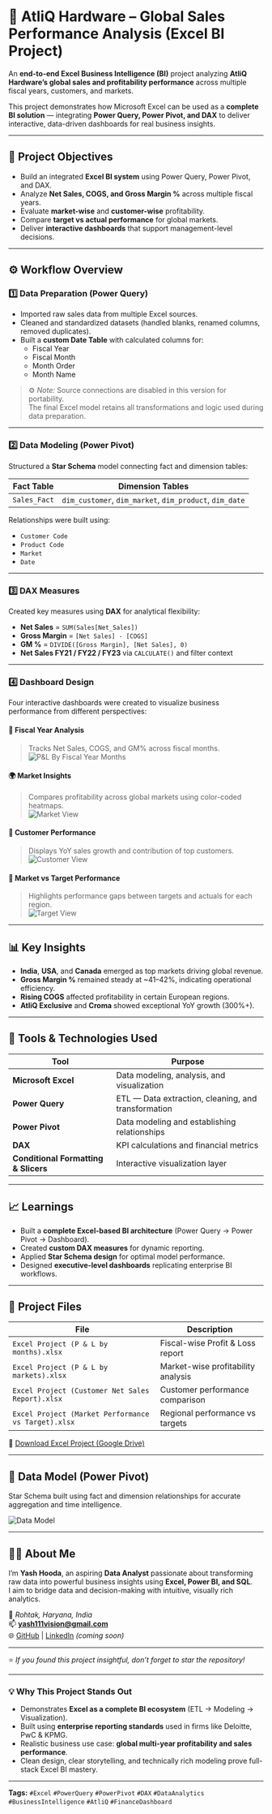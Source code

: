 # 💼 AtliQ Hardware – Global Sales Performance Analysis (Excel BI Project)

An **end-to-end Excel Business Intelligence (BI)** project analyzing **AtliQ Hardware’s global sales and profitability performance** across multiple fiscal years, customers, and markets.  

This project demonstrates how Microsoft Excel can be used as a **complete BI solution** — integrating **Power Query, Power Pivot, and DAX** to deliver interactive, data-driven dashboards for real business insights.

---

## 🎯 Project Objectives

- Build an integrated **Excel BI system** using Power Query, Power Pivot, and DAX.  
- Analyze **Net Sales, COGS, and Gross Margin %** across multiple fiscal years.  
- Evaluate **market-wise** and **customer-wise** profitability.  
- Compare **target vs actual performance** for global markets.  
- Deliver **interactive dashboards** that support management-level decisions.

---

## ⚙️ Workflow Overview

### 1️⃣ Data Preparation (Power Query)
- Imported raw sales data from multiple Excel sources.  
- Cleaned and standardized datasets (handled blanks, renamed columns, removed duplicates).  
- Built a **custom Date Table** with calculated columns for:
  - Fiscal Year  
  - Fiscal Month  
  - Month Order  
  - Month Name  

> ⚙️ *Note:* Source connections are disabled in this version for portability.  
> The final Excel model retains all transformations and logic used during data preparation.

---

### 2️⃣ Data Modeling (Power Pivot)
Structured a **Star Schema** model connecting fact and dimension tables:

| Fact Table | Dimension Tables |
|-------------|------------------|
| `Sales_Fact` | `dim_customer`, `dim_market`, `dim_product`, `dim_date` |

Relationships were built using:
- `Customer Code`  
- `Product Code`  
- `Market`  
- `Date`

---

### 3️⃣ DAX Measures
Created key measures using **DAX** for analytical flexibility:

- **Net Sales** = `SUM(Sales[Net_Sales])`  
- **Gross Margin** = `[Net Sales] - [COGS]`  
- **GM %** = `DIVIDE([Gross Margin], [Net Sales], 0)`  
- **Net Sales FY21 / FY22 / FY23** via `CALCULATE()` and filter context  

---

### 4️⃣ Dashboard Design
Four interactive dashboards were created to visualize business performance from different perspectives:

#### 📆 Fiscal Year Analysis  
> Tracks Net Sales, COGS, and GM% across fiscal months.  
![P&L By Fiscal Year Months](P&L_By_Fiscal_Months.png)

#### 🌍 Market Insights  
> Compares profitability across global markets using color-coded heatmaps.  
![Market View](P&L_By_Markets.png)

#### 👥 Customer Performance  
> Displays YoY sales growth and contribution of top customers.  
![Customer View](Customer_Performance.png)

#### 🎯 Market vs Target Performance  
> Highlights performance gaps between targets and actuals for each region.  
![Target View](Performance_VS_Target.png)

---

## 📊 Key Insights

- **India**, **USA**, and **Canada** emerged as top markets driving global revenue.  
- **Gross Margin %** remained steady at ~41–42%, indicating operational efficiency.  
- **Rising COGS** affected profitability in certain European regions.  
- **AtliQ Exclusive** and **Croma** showed exceptional YoY growth (300%+).  

---

## 🧩 Tools & Technologies Used

| Tool | Purpose |
|------|----------|
| **Microsoft Excel** | Data modeling, analysis, and visualization |
| **Power Query** | ETL — Data extraction, cleaning, and transformation |
| **Power Pivot** | Data modeling and establishing relationships |
| **DAX** | KPI calculations and financial metrics |
| **Conditional Formatting & Slicers** | Interactive visualization layer |

---

## 📈 Learnings

- Built a **complete Excel-based BI architecture** (Power Query → Power Pivot → Dashboard).  
- Created **custom DAX measures** for dynamic reporting.  
- Applied **Star Schema design** for optimal model performance.  
- Designed **executive-level dashboards** replicating enterprise BI workflows.  

---

## 📁 Project Files

| File | Description |
|------|--------------|
| `Excel Project (P & L by months).xlsx` | Fiscal-wise Profit & Loss report |
| `Excel Project (P & L by markets).xlsx` | Market-wise profitability analysis |
| `Excel Project (Customer Net Sales Report).xlsx` | Customer performance comparison |
| `Excel Project (Market Performance vs Target).xlsx` | Regional performance vs targets |

🔗 [Download Excel Project (Google Drive)](https://drive.google.com/file/d/1bzLO7r_hEFuCKO1pAWbwLHdYQxUnkVHB/view?usp=sharing)

---

## 🧠 Data Model (Power Pivot)

Star Schema built using fact and dimension relationships for accurate aggregation and time intelligence.  

![Data Model](Screenshots/Data_Model.png)

---

## 👨‍💻 About Me

I’m **Yash Hooda**, an aspiring **Data Analyst** passionate about transforming raw data into powerful business insights using **Excel, Power BI, and SQL**.  
I aim to bridge data and decision-making with intuitive, visually rich analytics.

📍 *Rohtak, Haryana, India*  
📫 **yash111vision@gmail.com**  
🌐 [GitHub](https://github.com/11Yash1) | [LinkedIn](https://www.linkedin.com/) *(coming soon)*  

---

⭐ *If you found this project insightful, don’t forget to star the repository!*  

---

### 💡 Why This Project Stands Out
- Demonstrates **Excel as a complete BI ecosystem** (ETL → Modeling → Visualization).  
- Built using **enterprise reporting standards** used in firms like Deloitte, PwC & KPMG.  
- Realistic business use case: **global multi-year profitability and sales performance**.  
- Clean design, clear storytelling, and technically rich modeling prove full-stack Excel BI mastery.  

---

**Tags:** `#Excel` `#PowerQuery` `#PowerPivot` `#DAX` `#DataAnalytics` `#BusinessIntelligence` `#AtliQ` `#FinanceDashboard`
